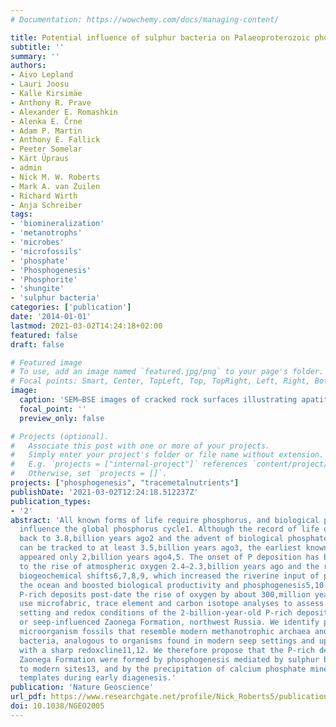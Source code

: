 ```yaml
---
# Documentation: https://wowchemy.com/docs/managing-content/

title: Potential influence of sulphur bacteria on Palaeoproterozoic phosphogenesis
subtitle: ''
summary: ''
authors:
- Aivo Lepland
- Lauri Joosu
- Kalle Kirsimäe
- Anthony R. Prave
- Alexander E. Romashkin
- Alenka E. Črne
- Adam P. Martin
- Anthony E. Fallick
- Peeter Somelar
- Kärt Üpraus
- admin
- Nick M. W. Roberts
- Mark A. van Zuilen
- Richard Wirth
- Anja Schreiber
tags:
- 'biomineralization'
- 'metanotrophs'
- 'microbes'
- 'microfossils'
- 'phosphate'
- 'Phosphogenesis'
- 'Phosphorite'
- 'shungite'
- 'sulphur bacteria'
categories: ['publication']
date: '2014-01-01'
lastmod: 2021-03-02T14:24:18+02:00
featured: false
draft: false

# Featured image
# To use, add an image named `featured.jpg/png` to your page's folder.
# Focal points: Smart, Center, TopLeft, Top, TopRight, Left, Right, BottomLeft, Bottom, BottomRight.
image:
  caption: 'SEM–BSE images of cracked rock surfaces illustrating apatite particles (BSE light) and the massive carbonaceous matrix (BSE dark) in phosphate nodules and layers.'
  focal_point: ''
  preview_only: false

# Projects (optional).
#   Associate this post with one or more of your projects.
#   Simply enter your project's folder or file name without extension.
#   E.g. `projects = ["internal-project"]` references `content/project/deep-learning/index.md`.
#   Otherwise, set `projects = []`.
projects: ["phosphogenesis", "tracemetalnutrients"]
publishDate: '2021-03-02T12:24:18.512237Z'
publication_types:
- '2'
abstract: 'All known forms of life require phosphorus, and biological processes strongly
  influence the global phosphorus cycle1. Although the record of life on Earth extends
  back to 3.8,billion years ago2 and the advent of biological phosphate processing
  can be tracked to at least 3.5,billion years ago3, the earliest known P-rich deposits
  appeared only 2,billion years ago4,5. The onset of P deposition has been attributed
  to the rise of atmospheric oxygen 2.4–2.3,billion years ago and the related profound
  biogeochemical shifts6,7,8,9, which increased the riverine input of phosphate to
  the ocean and boosted biological productivity and phosphogenesis5,10. However, the
  P-rich deposits post-date the rise of oxygen by about 300,million years. Here we
  use microfabric, trace element and carbon isotope analyses to assess the environmental
  setting and redox conditions of the 2-billion-year-old P-rich deposits of the vent-
  or seep-influenced Zaonega Formation, northwest Russia. We identify phosphatized
  microorganism fossils that resemble modern methanotrophic archaea and sulphur-oxidizing
  bacteria, analogous to organisms found in modern seep settings and upwelling zones
  with a sharp redoxcline11,12. We therefore propose that the P-rich deposits in the
  Zaonega Formation were formed by phosphogenesis mediated by sulphur bacteria, similar
  to modern sites13, and by the precipitation of calcium phosphate minerals on microbial
  templates during early diagenesis.'
publication: 'Nature Geoscience'
url_pdf: https://www.researchgate.net/profile/Nick_Roberts5/publication/258866628_Potential_influence_of_sulphur_bacteria_on_Palaeoproterozoic_phosphogenesis/links/543694740cf2643ab98729ae/Potential-influence-of-sulphur-bacteria-on-Palaeoproterozoic-phosphogenesis.pdf
doi: 10.1038/NGEO2005
---
```

